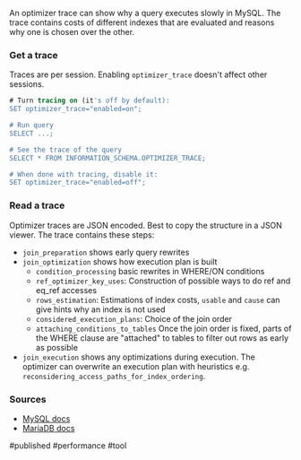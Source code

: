 An optimizer trace can show why a query executes slowly in MySQL. The trace contains costs of different indexes that are evaluated and reasons why one is chosen over the other.

### Get a trace
Traces are per session.	Enabling `optimizer_trace` doesn't affect other sessions.

```sql
# Turn tracing on (it's off by default):
SET optimizer_trace="enabled=on";

# Run query
SELECT ...; 

# See the trace of the query
SELECT * FROM INFORMATION_SCHEMA.OPTIMIZER_TRACE;

# When done with tracing, disable it:
SET optimizer_trace="enabled=off";
```

### Read a trace
Optimizer traces are JSON encoded. Best to copy the structure in a JSON viewer. The trace contains these steps:

- `join_preparation` shows early query rewrites
- `join_optimization` shows how execution plan is built
	- `condition_processing` basic rewrites in WHERE/ON conditions
	- `ref_optimizer_key_uses`: Construction of possible ways to do ref and eq_ref accesses
	- `rows_estimation`:  Estimations of index costs, `usable` and `cause` can give hints why an index is not used
	- `considered_execution_plans`: Choice of the join order 
	- `attaching_conditions_to_tables` Once the join order is fixed, parts of the WHERE clause are "attached" to tables to filter out rows as early as possible
- `join_execution` shows any optimizations during execution. The optimizer can overwrite an execution plan with heuristics e.g. `reconsidering_access_paths_for_index_ordering`.

### Sources
- [MySQL docs](https://dev.mysql.com/doc/internals/en/optimizer-tracing-typical-usage.html)
- [MariaDB docs]()

#published #performance #tool 
